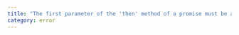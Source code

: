 ```yaml
---
title: "The first parameter of the 'then' method of a promise must be a callback."
category: error
---
```

